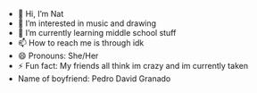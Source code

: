 - 👋 Hi, I’m Nat
- 👀 I’m interested in music and drawing
- 🌱 I’m currently learning middle school stuff
- 📫 How to reach me is through idk
- 😄 Pronouns: She/Her
- ⚡ Fun fact: My friends all think im crazy and im currently taken
- Name of boyfriend: Pedro David Granado
